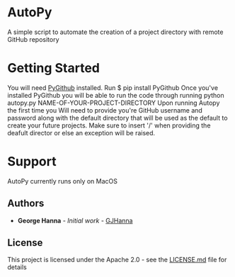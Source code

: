 # AutoPy
A simple script to automate the creation of a project directory with remote GitHub repository

# Getting Started
You will need [PyGithub](https://github.com/PyGithub/PyGithub) installed. Run
$ pip install PyGithub
Once you've installed PyGithub you will be able to run the code through running
python autopy.py NAME-OF-YOUR-PROJECT-DIRECTORY
Upon running Autopy the first time you Will need to provide you're GitHub username and password along with the default directory that will be used as the default to create your future projects. 
Make sure to insert '/' when providing the deafult director or else an exception will be raised.

# Support
AutoPy currently runs only on MacOS

## Authors
* **George Hanna** - *Initial work* - [GJHanna](https://github.com/GJHanna)

## License
This project is licensed under the Apache 2.0 - see the [LICENSE.md](LICENSE.md) file for details